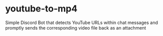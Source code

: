 # youtube-to-mp4
Simple Discord Bot that detects YouTube URLs within chat messages and promptly sends the corresponding video file back as an attachment
